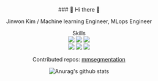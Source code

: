 <div align="center"> ### 👋 Hi there 👋

  
  Jinwon Kim / Machine learning Engineer, MLops Engineer
 
  Skills
  <br/> 
  <img src="https://img.shields.io/badge/python-green?style=flat&logo=Python&logoColor=3776AB"/>
  <img src="https://img.shields.io/badge/PyTorch-blue?style=flat&logo=PyTorch&logoColor=EE4C2C"/>
  <img src="https://img.shields.io/badge/OpenCV-red?style=flat&logo=OpenCV&logoColor=5C3EE8"/>
  <br/> 
  <img src="https://img.shields.io/badge/Argo-green?style=flat&logo=Argo&logoColor=EF7B4D"/>
  <img src="https://img.shields.io/badge/Kubernetes-green?style=flat&logo=Kubernetes&logoColor=326CE5"/>
  <img src="https://img.shields.io/badge/Docker-green?style=flat&logo=Docker&logoColor=#2496ED"/>



Contributed repos: [mmsegmentation](https://github.com/open-mmlab/mmsegmentation)

![Anurag's github stats](https://github-readme-stats.vercel.app/api?username=jinwonkim93&show_icons=true&theme=material-palenight)</div>

<!--
**jinwonkim93/jinwonkim93** is a ✨ _special_ ✨ repository because its `README.md` (this file) appears on your GitHub profile.

Here are some ideas to get you started:

- 🔭 I’m currently working on ...
- 🌱 I’m currently learning ...
- 👯 I’m looking to collaborate on ...
- 🤔 I’m looking for help with ...
- 💬 Ask me about ...
- 📫 How to reach me: ...
- 😄 Pronouns: ...
- ⚡ Fun fact: ...
-->

